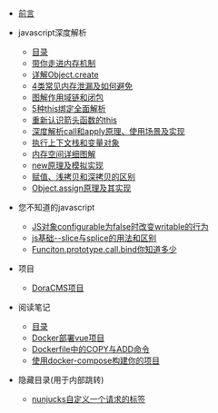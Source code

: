 * [前言](README.md)
- javascript深度解析
    - [目录](javascript深度解析/目录.md)
    - [带你走进内存机制](javascript深度解析/带你走进内存机制.md)
    - [详解Object.create](javascript深度解析/详解Object.create.md)
    - [4类常见内存泄漏及如何避免](javascript深度解析/4类常见内存泄漏及如何避免.md)
    - [图解作用域链和闭包](javascript深度解析/图解作用域链和闭包.md)
    - [5种this绑定全面解析](javascript深度解析/5种this绑定全面解析.md)
    - [重新认识箭头函数的this](javascript深度解析/重新认识箭头函数的this.md)
    - [深度解析call和apply原理、使用场景及实现](javascript深度解析/深度解析call和apply原理、使用场景及实现.md)
    - [执行上下文栈和变量对象](javascript深度解析/执行上下文栈和变量对象.md)
    - [内存空间详细图解](javascript深度解析/内存空间详细图解.md)
    - [new原理及模拟实现](javascript深度解析/new原理及模拟实现.md)
    - [赋值、浅拷贝和深拷贝的区别](javascript深度解析/赋值、浅拷贝和深拷贝的区别.md)
    - [Object.assign原理及其实现](javascript深度解析/Object.assign原理及其实现.md)
- 您不知道的javascript
    - [JS对象configurable为false时改变writable的行为](您不知道的javascript/JS对象configurable为false时改变writable的行为.md)
    - [js基础--slice与splice的用法和区别](您不知道的javascript/js基础--slice与splice的用法和区别.md)
    - [Funciton.prototype.call.bind你知道多少](您不知道的javascript/Funciton.prototype.call.bind你知道多少.md)
- 项目
    - [DoraCMS项目](项目/DoraCMS项目.md)

- 阅读笔记
    - [目录](阅读笔记/目录.md)
    - [Docker部署vue项目](阅读笔记/Docker部署vue项目.md)
    - [Dockerfile中的COPY与ADD命令](阅读笔记/Dockerfile中的COPY与ADD命令.md)
    - [使用docker-compose构建你的项目](阅读笔记/使用docker-compose构建你的项目.md)




- 隐藏目录(用于内部跳转)
    - [nunjucks自定义一个请求的标签](项目/DoraCMS代码说明/nunjucks自定义一个请求的标签.md)